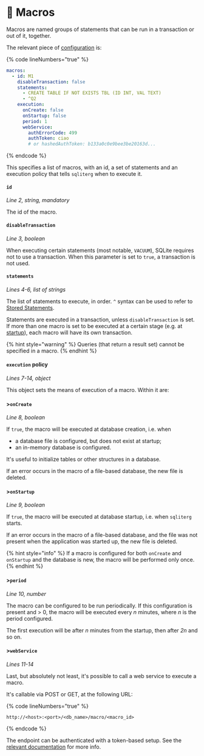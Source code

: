 # 📃 Macros

Macros are named groups of statements that can be run in a transaction or out of it, together.

The relevant piece of [configuration](configuration-file/) is:

{% code lineNumbers="true" %}
```yaml
macros:
  - id: M1
    disableTransaction: false
    statements:
      - CREATE TABLE IF NOT EXISTS TBL (ID INT, VAL TEXT)
      - ^Q2
    execution:
      onCreate: false
      onStartup: false
      period: 1 
      webService:
        authErrorCode: 499
        authToken: ciao
        # or hashedAuthToken: b133a0c0e9bee3be20163d...
```
{% endcode %}

This specifies a list of macros, with an id, a set of statements and an execution policy that tells `sqliterg` when to execute it.&#x20;

#### `id`

_Line 2, string, mandatory_

The id of the macro.

#### `disableTransaction`

_Line 3, boolean_

When executing certain statements (most notable, `VACUUM`), SQLite requires not to use a transaction. When this parameter is set to `true`, a transaction is not used.

#### `statements`

_Lines 4-6, list of strings_

The list of statements to execute, in order. `^` syntax can be used to refer to [Stored Statements](configuration-file/stored-statements.md).

Statements are executed in a transaction, unless `disableTransaction` is set. If more than one macro is set to be executed at a certain stage (e.g. at [startup](macros.md#greater-than-onstartup)), each macro will have its own transaction.

{% hint style="warning" %}
Queries (that return a result set) cannot be specified in a macro.
{% endhint %}

#### `execution` policy

_Lines 7-14, object_

This object sets the means of execution of a macro. Within it are:

#### >`onCreate`

_Line 8, boolean_

If `true`, the macro will be executed at database creation, i.e. when

* a database file is configured, but does not exist at startup;
* an in-memory database is configured.

It's useful to initialize tables or other structures in a database.

If an error occurs in the macro of a file-based database, the new file is deleted.

#### >`onStartup`

_Line 9, boolean_

If `true`, the macro will be executed at database startup, i.e. when `sqliterg` starts.

If an error occurs in the macro of a file-based database, and the file was not present when the application was started up, the new file is deleted.

{% hint style="info" %}
If a macro is configured for both `onCreate` and `onStartup` and the database is new, the macro will be performed only once.
{% endhint %}

#### >`period`

_Line 10, number_

The macro can be configured to be run periodically. If this configuration is present and > 0, the macro will be executed every _n_ minutes, where _n_ is the period configured.

The first execution will be after _n_ minutes from the startup, then after _2n_ and so on.

#### >`webService`

_Lines 11-14_

Last, but absolutely not least, it's possible to call a web service to execute a macro.

It's callable via POST or GET, at the following URL:

{% code lineNumbers="true" %}
```url
http://<host>:<port>/<db_name>/macro/<macro_id>
```
{% endcode %}

The endpoint can be authenticated with a token-based setup. See the [relevant documentation](the-web-services/authentication.md#token-based-auth-for-macros-and-backup) for more info.
